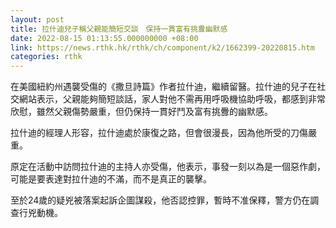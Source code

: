 ```yaml
---
layout: post
title: 拉什迪兒子稱父親能簡短交談　保持一貫富有挑釁幽默感
date: 2022-08-15 01:13:55.000000000 +08:00
link: https://news.rthk.hk/rthk/ch/component/k2/1662399-20220815.htm
categories: rthk
---
```


在美國紐約州遇襲受傷的《撒旦詩篇》作者拉什迪，繼續留醫。拉什迪的兒子在社交網站表示，父親能夠簡短談話，家人對他不需再用呼吸機協助呼吸，都感到非常欣慰，雖然父親傷勢嚴重，但仍保持一貫好鬥及富有挑釁的幽默感。

拉什迪的經理人形容，拉什迪處於康復之路，但會很漫長，因為他所受的刀傷嚴重。

原定在活動中訪問拉什迪的主持人亦受傷，他表示，事發一刻以為是一個惡作劇，可能是要表達對拉什迪的不滿，而不是真正的襲擊。

至於24歲的疑兇被落案起訴企圖謀殺，他否認控罪，暫時不准保釋，警方仍在調查行兇動機。
